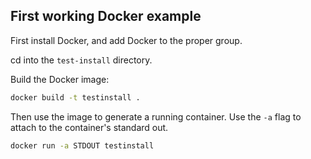 ## First working Docker example


First install Docker, and add Docker to the proper group.

cd into the `test-install` directory.

Build the Docker image:

```bash
docker build -t testinstall .
```

Then use the image to generate a running container. Use the `-a` flag to attach to the container's standard out.

```bash
docker run -a STDOUT testinstall
```

